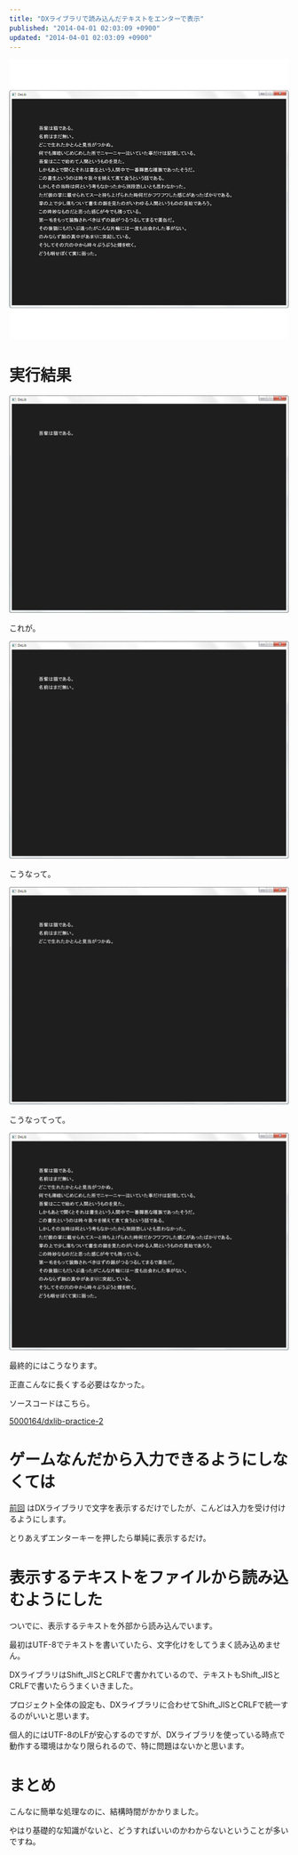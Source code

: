 ```yaml
---
title: "DXライブラリで読み込んだテキストをエンターで表示"
published: "2014-04-01 02:03:09 +0900"
updated: "2014-04-01 02:03:09 +0900"
---
```


![](../../../../images/2014/4/1/dxlib-practice-2-1.png)

# 実行結果

![](../../../../images/2014/4/1/dxlib-practice-2-2.png)

これが。

![](../../../../images/2014/4/1/dxlib-practice-2-3.png)

こうなって。

![](../../../../images/2014/4/1/dxlib-practice-2-4.png)

こうなってって。

![](../../../../images/2014/4/1/dxlib-practice-2-5.png)

最終的にはこうなります。

正直こんなに長くする必要はなかった。

ソースコードはこちら。

[5000164/dxlib-practice-2](https://github.com/5000164/dxlib-practice-2)

# ゲームなんだから入力できるようにしなくては


[前回](/2014/3/16/dxlib-practice-1/) はDXライブラリで文字を表示するだけでしたが、こんどは入力を受け付けるようにします。

とりあえずエンターキーを押したら単純に表示するだけ。

# 表示するテキストをファイルから読み込むようにした

ついでに、表示するテキストを外部から読み込んでいます。

最初はUTF-8でテキストを書いていたら、文字化けをしてうまく読み込めません。

DXライブラリはShift\_JISとCRLFで書かれているので、テキストもShift\_JISとCRLFで書いたらうまくいきました。

プロジェクト全体の設定も、DXライブラリに合わせてShift_JISとCRLFで統一するのがいいと思います。

個人的にはUTF-8のLFが安心するのですが、DXライブラリを使っている時点で動作する環境はかなり限られるので、特に問題はないかと思います。

# まとめ

こんなに簡単な処理なのに、結構時間がかかりました。

やはり基礎的な知識がないと、どうすればいいのかわからないということが多いですね。
